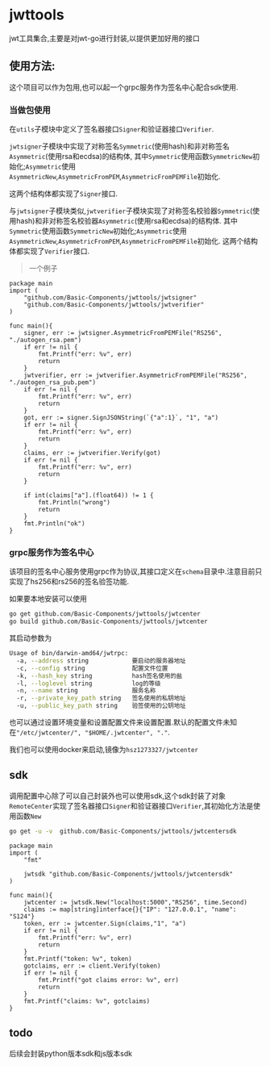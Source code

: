 # jwttools

jwt工具集合,主要是对jwt-go进行封装,以提供更加好用的接口

## 使用方法:

这个项目可以作为包用,也可以起一个grpc服务作为签名中心配合sdk使用.

### 当做包使用

在`utils`子模块中定义了签名器接口`Signer`和验证器接口`Verifier`.

`jwtsigner`子模块中实现了对称签名`Symmetric`(使用hash)和非对称签名`Asymmetric`(使用rsa和ecdsa)的结构体,
其中`Symmetric`使用函数`SymmetricNew`初始化;`Asymmetric`使用`AsymmetricNew`,`AsymmetricFromPEM`,`AsymmetricFromPEMFile`初始化.

这两个结构体都实现了`Signer`接口.

与`jwtsigner`子模块类似,`jwtverifier`子模块实现了对称签名校验器`Symmetric`(使用hash)和非对称签名校验器`Asymmetric`(使用rsa和ecdsa)的结构体.
其中`Symmetric`使用函数`SymmetricNew`初始化;`Asymmetric`使用`AsymmetricNew`,`AsymmetricFromPEM`,`AsymmetricFromPEMFile`初始化.
这两个结构体都实现了`Verifier`接口.

> 一个例子

```golang
package main
import (
	"github.com/Basic-Components/jwttools/jwtsigner"
	"github.com/Basic-Components/jwttools/jwtverifier"
)

func main(){
	signer, err := jwtsigner.AsymmetricFromPEMFile("RS256", "./autogen_rsa.pem")
	if err != nil {
		fmt.Printf("err: %v", err)
		return
	}
	jwtverifier, err := jwtverifier.AsymmetricFromPEMFile("RS256", "./autogen_rsa_pub.pem")
	if err != nil {
		fmt.Printf("err: %v", err)
		return
	}
	got, err := signer.SignJSONString(`{"a":1}`, "1", "a")
	if err != nil {
		fmt.Printf("err: %v", err)
		return
	}
	claims, err := jwtverifier.Verify(got)
	if err != nil {
		fmt.Printf("err: %v", err)
		return
	}

	if int(claims["a"].(float64)) != 1 {
		fmt.Println("wrong")
		return
	}
	fmt.Println("ok")
}

```

### grpc服务作为签名中心

该项目的签名中心服务使用grpc作为协议,其接口定义在`schema`目录中.注意目前只实现了hs256和rs256的签名验签功能.

如果要本地安装可以使用

```bash
go get github.com/Basic-Components/jwttools/jwtcenter
go build github.com/Basic-Components/jwttools/jwtcenter
```

其启动参数为

```bash
Usage of bin/darwin-amd64/jwtrpc:
  -a, --address string            要启动的服务器地址
  -c, --config string             配置文件位置
  -k, --hash_key string           hash签名使用的盐
  -l, --loglevel string           log的等级
  -n, --name string               服务名称
  -r, --private_key_path string   签名使用的私钥地址
  -u, --public_key_path string    验签使用的公钥地址
```

也可以通过设置环境变量和设置配置文件来设置配置.默认的配置文件未知在`"/etc/jwtcenter/", "$HOME/.jwtcenter", "."`.

我们也可以使用docker来启动,镜像为`hsz1273327/jwtcenter`

## sdk

调用配置中心除了可以自己封装外也可以使用sdk,这个sdk封装了对象`RemoteCenter`实现了签名器接口`Signer`和验证器接口`Verifier`,其初始化方法是使用函数`New`

```bash
go get -u -v  github.com/Basic-Components/jwttools/jwtcentersdk
```

```golang
package main
import (
	"fmt"

	jwtsdk "github.com/Basic-Components/jwttools/jwtcentersdk"
)

func main(){
	jwtcenter := jwtsdk.New("localhost:5000","RS256", time.Second)
	claims := map[string]interface{}{"IP": "127.0.0.1", "name": "S124"}
	token, err := jwtcenter.Sign(claims,"1", "a")
	if err != nil {
		fmt.Printf("err: %v", err)
		return
	}
	fmt.Printf("token: %v", token)
	gotclaims, err := client.Verify(token)
	if err != nil {
		fmt.Printf("got claims error: %v", err)
		return
	}
    fmt.Printf("claims: %v", gotclaims)
}
```

## todo

后续会封装python版本sdk和js版本sdk